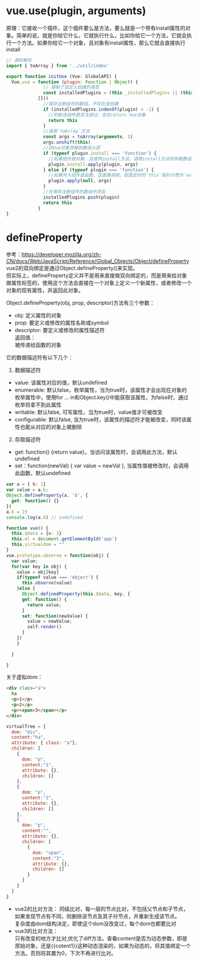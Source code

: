 # vue.use(plugin, arguments)
原理：它接收一个插件，这个插件要么是方法，要么就是一个带有install属性的对象。简单的说，就是你给它什么，它就执行什么，比如你给它一个方法，它就会执行一个方法。如果你给它一个对象，且对象有install属性，那么它就会直接执行install
```js
// 源码解析
import { toArray } from '../util/index'

export function initUse (Vue: GlobalAPI) {
  Vue.use = function (plugin: Function | Object) {
              // 限制了自定义组建的类型
              const installedPlugins = (this._installedPlugins || (this._installedPlugins =
            []))
              //保存注册组件的数组，不存在及创建
              if (installedPlugins.indexOf(plugin) > -1) {
                //判断该组件是否注册过，存在return Vue对象
                return this
              }
              //调用`toArray`方法
              const args = toArray(arguments, 1)
              args.unshift(this)
              //将Vue对象拼接到数组头部
              if (typeof plugin.install === 'function') {
                //如果组件是对象，且提供install方法，调用install方法将参数数组传入，改变`this`指针为该组件
                plugin.install.apply(plugin, args)
              } else if (typeof plugin === 'function') {
                //如果传入组件是函数，这直接调用，但是此时的`this`指针只想为`null` 
                plugin.apply(null, args)
              }
              //在保存注册组件的数组中添加
              installedPlugins.push(plugin)
              return this
            }
}
```

# defineProperty
参考：https://developer.mozilla.org/zh-CN/docs/Web/JavaScript/Reference/Global_Objects/Object/defineProperty  
vue2的双向绑定是通过Object.defineProperty()来实现。  
但实际上，defineProperty定义并不是用来直接做双向绑定的，而是用来给对象做属性标签的，使用这个方法会直接在一个对象上定义一个新属性，或者修改一个对象的现有属性，并返回此对象。   
  
Object.defineProperty(obj, prop, descriptor)方法有三个参数：
  * obj: 定义属性的对象  
  * prop: 要定义或修改的属性名称或symbol  
  * descriptor: 要定义或修改的属性描述符   
返回值：  
  被传递给函数的对象

它的数据描述符有以下几个：
1. 数据描述符
* value: 该属性对应的值，默认undefined
* enumerable: 默认false，枚举属性，当为true时，该属性才会出现在对象的枚举属性中，使用for ... in和Object.key()中能获取该属性，为false时，通过枚举将拿不到此属性
* writable: 默认false, 可写属性，当为true时，value值才可被改变
* configurable: 默认false, 当为true时，该属性的描述符才能被改变，同时该属性也能从对应的对象上被删除
2. 存取描述符
* get: function() {return value}，当访问该属性时，会调用此方法，默认undefined
* set：function(newVal) { var value = newVal }, 当属性值被修改时，会调用此函数，默认undefined

```js
var a = { b: 1}
var value = a.b;
Object.defineProperty(a, 'b', {
  get: function() {}
}) 
a.b = 23
console.log(a.b) // undefined
```
```js
function vue() {
  this.$data = {a: 1}
  this.el = document.getElementById('app')
  this.virtualdom = ""
}
vue.prototype.observe = function(obj) {
  var value;
  for(var key in obj) {
    value = obj[key]
    if(typeof value === 'object') {
      this.observe(value)
    }else {
      Object.definedProperty(this.$data, key, {
      get: function() {
        return value;
      }
      set: function(newValue) {
        value = newValue;
        self.render()
      }
    })
    }
    
  }

}
```

关于虚拟dom：
```html
<div class="a">
  ha
  <p>1</p>
  <p>2</p>
  <p><span>3</span></p>
</div>
```
```js
virtualTree = {
  dom: "div",
  content:"ha",
  attribute: { class: "a"},
  children: [
    {
      dom: "p",
      content:"1",
      attribute: {},
      children: []
    },
    {
      dom: "p",
      content:"2",
      attribute: {},
      children: []
    },
    {
      dom: "p",
      content:"",
      attribute: {},
      children: [
        {
          dom: "span",
          content:"3",
          attribute: {},
          children: []
        }
      ]
    }
  ]
}
```

* vue2的比对方法： 
同级比对，每一层的节点比对，不包括父节点和子节点，如果发现节点有不同，则删除该节点及其子孙节点，并重新生成该节点。  
复杂度由dom结构决定，即使这个dom没改变过，每个dom也都要比对   
* vue3的比对方法：  
只有改变的地方才比对,优化了diff方法，查看content是否为动态参数，即是原始对象，还是{{cotent1}}这种动态渲染的，如果为动态的，将其值绑定一个方法。否则将其置为0，下次不再进行比对。

